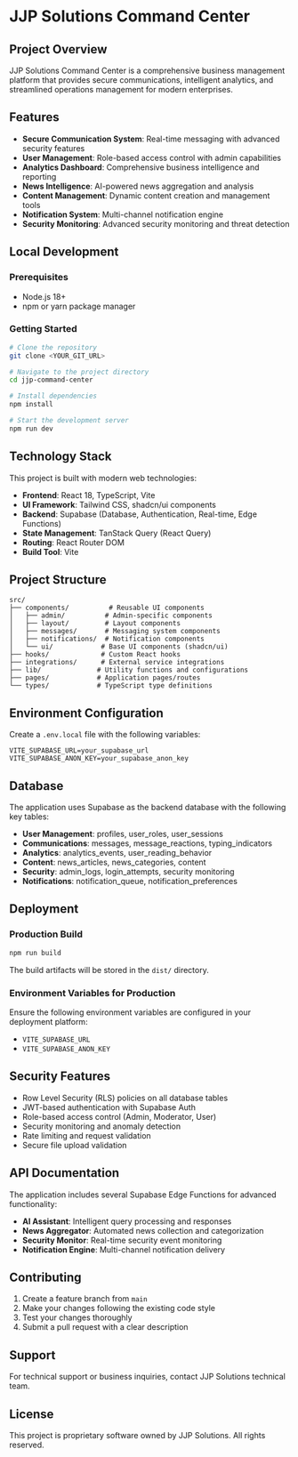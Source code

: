 # JJP Solutions Command Center

## Project Overview

JJP Solutions Command Center is a comprehensive business management platform that provides secure communications, intelligent analytics, and streamlined operations management for modern enterprises.

## Features

- **Secure Communication System**: Real-time messaging with advanced security features
- **User Management**: Role-based access control with admin capabilities
- **Analytics Dashboard**: Comprehensive business intelligence and reporting
- **News Intelligence**: AI-powered news aggregation and analysis
- **Content Management**: Dynamic content creation and management tools
- **Notification System**: Multi-channel notification engine
- **Security Monitoring**: Advanced security monitoring and threat detection

## Local Development

### Prerequisites

- Node.js 18+ 
- npm or yarn package manager

### Getting Started

```sh
# Clone the repository
git clone <YOUR_GIT_URL>

# Navigate to the project directory
cd jjp-command-center

# Install dependencies
npm install

# Start the development server
npm run dev
```

## Technology Stack

This project is built with modern web technologies:

- **Frontend**: React 18, TypeScript, Vite
- **UI Framework**: Tailwind CSS, shadcn/ui components
- **Backend**: Supabase (Database, Authentication, Real-time, Edge Functions)
- **State Management**: TanStack Query (React Query)
- **Routing**: React Router DOM
- **Build Tool**: Vite

## Project Structure

```
src/
├── components/          # Reusable UI components
│   ├── admin/          # Admin-specific components
│   ├── layout/         # Layout components
│   ├── messages/       # Messaging system components
│   ├── notifications/  # Notification components
│   └── ui/            # Base UI components (shadcn/ui)
├── hooks/             # Custom React hooks
├── integrations/      # External service integrations
├── lib/              # Utility functions and configurations
├── pages/            # Application pages/routes
└── types/            # TypeScript type definitions
```

## Environment Configuration

Create a `.env.local` file with the following variables:

```env
VITE_SUPABASE_URL=your_supabase_url
VITE_SUPABASE_ANON_KEY=your_supabase_anon_key
```

## Database

The application uses Supabase as the backend database with the following key tables:

- **User Management**: profiles, user_roles, user_sessions
- **Communications**: messages, message_reactions, typing_indicators
- **Analytics**: analytics_events, user_reading_behavior
- **Content**: news_articles, news_categories, content
- **Security**: admin_logs, login_attempts, security monitoring
- **Notifications**: notification_queue, notification_preferences

## Deployment

### Production Build

```sh
npm run build
```

The build artifacts will be stored in the `dist/` directory.

### Environment Variables for Production

Ensure the following environment variables are configured in your deployment platform:

- `VITE_SUPABASE_URL`
- `VITE_SUPABASE_ANON_KEY`

## Security Features

- Row Level Security (RLS) policies on all database tables
- JWT-based authentication with Supabase Auth
- Role-based access control (Admin, Moderator, User)
- Security monitoring and anomaly detection
- Rate limiting and request validation
- Secure file upload validation

## API Documentation

The application includes several Supabase Edge Functions for advanced functionality:

- **AI Assistant**: Intelligent query processing and responses
- **News Aggregator**: Automated news collection and categorization
- **Security Monitor**: Real-time security event monitoring
- **Notification Engine**: Multi-channel notification delivery

## Contributing

1. Create a feature branch from `main`
2. Make your changes following the existing code style
3. Test your changes thoroughly
4. Submit a pull request with a clear description

## Support

For technical support or business inquiries, contact JJP Solutions technical team.

## License

This project is proprietary software owned by JJP Solutions. All rights reserved.